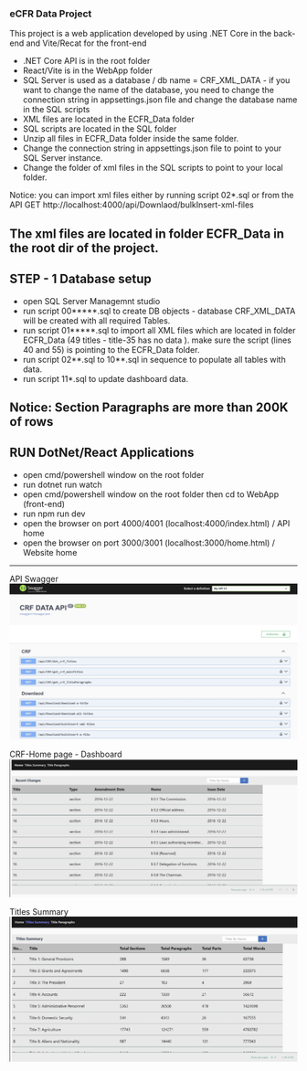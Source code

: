 
 <h3>eCFR Data Project</h3>
 
This project is a web application developed by using .NET Core in the back-end and Vite/Recat for the front-end
- .NET Core API is in the root folder
- React/Vite is in the WebApp folder
- SQL Server is used as a database / db name = CRF_XML_DATA - if you want to change the name of the database, you need to change the connection string in appsettings.json file
  and change the database name in the SQL scripts
- XML files are located in the ECFR_Data folder
- SQL scripts are located in the SQL folder
- Unzip all files in ECFR_Data folder inside the same folder.
- Change the connection string in appsettings.json file to point to your SQL Server instance.
- Change the folder of xml files in the SQL scripts to point to your local folder.

Notice: you can import xml files either by running script 02*.sql or from the API GET
http://localhost:4000/api/Downlaod/bulkInsert-xml-files

The xml files are located in folder ECFR_Data in the root dir of the project.
------------------------------
STEP - 1 Database setup
------------------------------
- open SQL Server Managemnt studio
- run script 00*****.sql  to create DB objects - database CRF_XML_DATA will be created with all required Tables.
- run script 01*****.sql to import all XML files which are located in folder ECFR_Data (49 titles -  title-35 has no data ). make sure the script (lines 40 and 55) is pointing to the ECFR_Data folder.
- run script 02**.sql to 10**.sql in sequence to populate all tables with data.
- run script 11*.sql to update dashboard data.

Notice: Section Paragraphs are more than 200K of rows
-------------------------------
RUN DotNet/React Applications
-------------------------------
- open cmd/powershell window on the root folder
- run  dotnet run watch
- open cmd/powershell window on the root folder then cd to WebApp (front-end)
- run  npm run dev
- open the browser on port 4000/4001 (localhost:4000/index.html) / API home
- open the browser on port 3000/3001 (localhost:3000/home.html)  / Website home
-------------------------------
API Swagger 
<img width=800 src="https://github.com/naderQudieh/ECFR_Data/blob/main/WebApp/images/CaptureAPI.JPG" /> 

CRF-Home page - Dashboard
<img width=800 src="https://github.com/naderQudieh/ECFR_Data/blob/main/WebApp/images/CaptureDashborad.JPG" /> 

Titles Summary
<img width=800 src="https://github.com/naderQudieh/ECFR_Data/blob/main/WebApp/images/CaptureTitles.JPG" /> 

